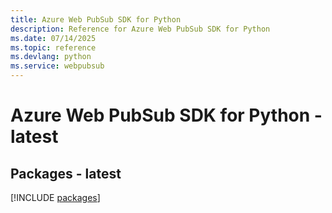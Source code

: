```yaml
---
title: Azure Web PubSub SDK for Python
description: Reference for Azure Web PubSub SDK for Python
ms.date: 07/14/2025
ms.topic: reference
ms.devlang: python
ms.service: webpubsub
---
```

# Azure Web PubSub SDK for Python - latest
## Packages - latest
[!INCLUDE [packages](web-pubsub-index.md)]